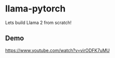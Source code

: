 # llama-pytorch
Lets build Llama 2 from scratch!


## Demo
https://www.youtube.com/watch?v=virODFK7uMU
